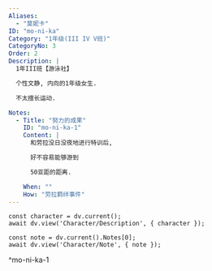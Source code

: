 ```yaml
---
Aliases:
  - "莫妮卡"
ID: "mo-ni-ka"
Category: "1年级(III IV V班)"
CategoryNo: 3
Order: 2
Description: |
  1年III班【游泳社】

  个性文静, 内向的1年级女生.

  不太擅长运动.

Notes:
  - Title: "努力的成果"
    ID: "mo-ni-ka-1"
    Content: |
      和劳拉没日没夜地进行特训后,

      好不容易能够游到

      50亚距的距离.

    When: ""
    How: "劳拉羁绊事件"
---
```

```dataviewjs
const character = dv.current();
await dv.view('Character/Description', { character });
```

```dataviewjs
const note = dv.current().Notes[0];
await dv.view('Character/Note', { note });
```
^mo-ni-ka-1